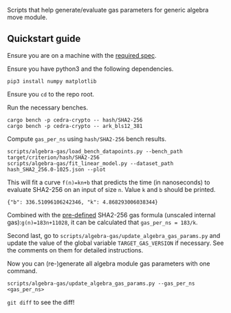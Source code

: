 Scripts that help generate/evaluate gas parameters for generic algebra move module.

## Quickstart guide
Ensure you are on a machine with the [required spec](https://cedra.dev/nodes/validator-node/operator/node-requirements/).

Ensure you have python3 and the following dependencies.
```
pip3 install numpy matplotlib
```

Ensure you `cd` to the repo root.

Run the necessary benches.
```
cargo bench -p cedra-crypto -- hash/SHA2-256
cargo bench -p cedra-crypto -- ark_bls12_381
```

Compute `gas_per_ns` using `hash/SHA2-256` bench results.
```
scripts/algebra-gas/load_bench_datapoints.py --bench_path target/criterion/hash/SHA2-256
scripts/algebra-gas/fit_linear_model.py --dataset_path hash_SHA2_256.0-1025.json --plot
```
This will fit a curve `f(n)=kn+b`
that predicts the time (in nanoseconds) to evaluate SHA2-256 on an input of size `n`.
Value `k` and `b` should be printed.
```
{"b": 336.51096106242346, "k": 4.868293006038344}
```

Combined with the [pre-defined](https://github.com/cedra-labs/cedra-network/blob/2d6ed231ca39fc07422dfe95aa76746b2210e36d/cedra-move/cedra-gas-schedule/src/gas_schedule/move_stdlib.rs#L23-L24) SHA2-256 gas formula (unscaled internal gas):`g(n)=183n+11028`,
it can be calculated that `gas_per_ns = 183/k`.

Second last, go to `scripts/algebra-gas/update_algebra_gas_params.py`
and update the value of the global variable `TARGET_GAS_VERSION` if necessary.
See the comments on them for detailed instructions.

Now you can (re-)generate all algebra module gas parameters with one command.
```
scripts/algebra-gas/update_algebra_gas_params.py --gas_per_ns <gas_per_ns>
```

`git diff` to see the diff!
